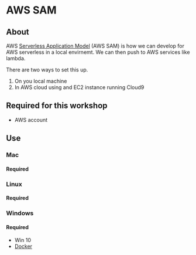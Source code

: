 # AWS SAM

## About

AWS [Serverless Application Model](https://github.com/awslabs/serverless-application-model) (AWS SAM) is how we can develop for AWS serverless in a local envirnemt. We can then push to AWS services like lambda.

There are two ways to set this up.

1. On you local machine
2. In AWS cloud using and EC2 instance running Cloud9

## Required for this workshop

* AWS account




## Use

### Mac

#### Required

### Linux

#### Required

### Windows

#### Required

* Win 10
* [Docker](https://hub.docker.com/editions/community/docker-ce-desktop-windows)
